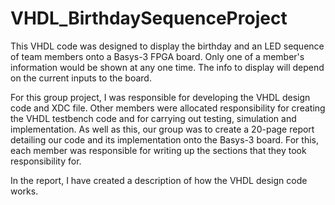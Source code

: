 # VHDL_BirthdaySequenceProject
This VHDL code was designed to display the birthday and an LED sequence of team members onto a Basys-3 FPGA board. Only one of a member's information would be shown at any one time. The info to display will depend on the current inputs to the board.

For this group project, I was responsible for developing the VHDL design code and XDC file. Other members were allocated responsibility for creating the VHDL testbench code and for carrying out testing, simulation and implementation. As well as this, our group was to create a 20-page report detailing our code and its implementation onto the Basys-3 board. For this, each member was responsible for writing up the sections that they took responsibility for.

In the report, I have created a description of how the VHDL design code works.
